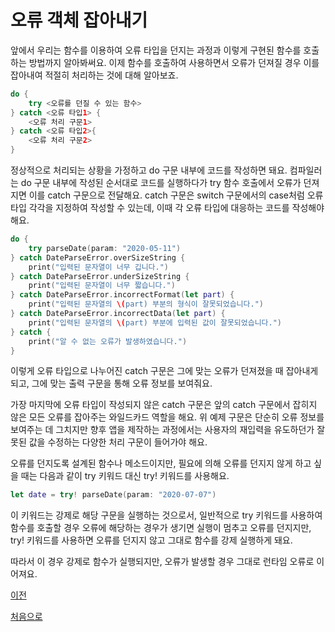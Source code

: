# 오류 객체 잡아내기

앞에서 우리는 함수를 이용하여 오류 타입을 던지는 과정과 이렇게 구현된 함수를 호출하는 방법까지 알아봐써요. 이제 함수를 호출하여 사용하면서 오류가 던져질 경우 이를 잡아내여 적절히 처리하는 것에 대해 알아보죠.

```swift
do {
    try <오류를 던질 수 있는 함수>
} catch <오류 타입1> {
    <오류 처리 구문1>
} catch <오류 타입2>{
    <오류 처리 구문2>
}
```

정상적으로 처리되는 상황을 가정하고 do 구문 내부에 코드를 작성하면 돼요. 컴파일러는 do 구문 내부에 작성된 순서대로 코드를 실행하다가 try 함수 호출에서 오류가 던져지면 이를 catch 구문으로 전달해요. catch 구문은 switch 구문에서의 case처럼 오류 타입 각각을 지정하여 작성할 수 있는데, 이때 각 오류 타입에 대응하는 코드를 작성해야 해요.

```swift
do {
    try parseDate(param: "2020-05-11")
} catch DateParseError.overSizeString {
    print("입력된 문자열이 너무 깁니다.")
} catch DateParseError.underSizeString {
    print("입력된 문자열이 너무 짧습니다.")
} catch DateParseError.incorrectFormat(let part) {
    print("입력된 문자열의 \(part) 부분의 형식이 잘못되었습니다.")
} catch DateParseError.incorrectData(let part) {
    print("입력된 문자열의 \(part) 부분에 입력된 값이 잘못되었습니다.")
} catch {
    print("알 수 없는 오류가 발생하였습니다.")
}
```

이렇게 오류 타입으로 나누어진 catch 구문은 그에 맞는 오류가 던져졌을 때 잡아내게 되고, 그에 맞는 출력 구문을 통해 오류 정보를 보여줘요.

가장 마지막에 오류 타입이 작성되지 않은 catch 구문은 앞의 catch 구문에서 잡히지 않은 모든 오류를 잡아주는 와일드카드 역할을 해요. 위 예제 구문은 단순히 오류 정보를 보여주는 데 그치지만 향후 앱을 제작하는 과정에서는 사용자의 재입력을 유도하던가 잘못된 값을 수정하는 다양한 처리 구문이 들어가야 해요.

오류를 던지도록 설계된 함수나 메소드이지만, 필요에 의해 오류를 던지지 않게 하고 싶을 때는 다음과 같이 try 키워드 대신 try! 키워드를 사용해요.

```swift
let date = try! parseDate(param: "2020-07-07")
```

이 키워드는 강제로 해당 구문을 실행하는 것으로서, 일반적으로 try 키워드를 사용하여 함수를 호출할 경우 오류에 해당하는 경우가 생기면 실행이 멈추고 오류를 던지지만, try! 키워드를 사용하면 오류를 던지지 않고 그대로 함수를 강제 실행하게 돼요.

따라서 이 경우 강제로 함수가 실행되지만, 오류가 발생할 경우 그대로 런타임 오류로 이어져요.

[이전](https://github.com/MojitoBar/iOS-DeepDive/blob/main/%EA%BC%BC%EA%BC%BC%ED%95%9C_%EC%9E%AC%EC%9D%80%EC%94%A8%EC%9D%98_Swift_%EB%AC%B8%EB%B2%95%ED%8E%B8/11.12.md)

[처음으로](https://github.com/MojitoBar/iOS-DeepDive/blob/main/%EA%BC%BC%EA%BC%BC%ED%95%9C_%EC%9E%AC%EC%9D%80%EC%94%A8%EC%9D%98_Swift_%EB%AC%B8%EB%B2%95%ED%8E%B8/README.md)

